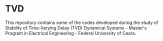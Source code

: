 # TVD
This repository contains some of the codes developed during the study of Stability of Time-Varying Delay (TVD) Dynamical Systems - Master's Program in Electrical Engineering - Federal University of Ceara.
